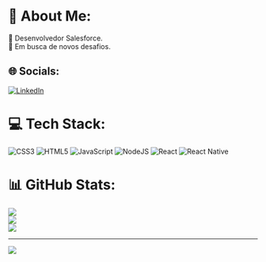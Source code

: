  # 💫 About Me:
🔭 Desenvolvedor Salesforce.<br>👯 Em busca de novos desafios.<br>
## 🌐 Socials:
[![LinkedIn](https://img.shields.io/badge/LinkedIn-%230077B5.svg?logo=linkedin&logoColor=white)](https://linkedin.com/in/paulo-vogado) 

# 💻 Tech Stack:
![CSS3](https://img.shields.io/badge/css3-%231572B6.svg?style=for-the-badge&logo=css3&logoColor=white) ![HTML5](https://img.shields.io/badge/html5-%23E34F26.svg?style=for-the-badge&logo=html5&logoColor=white) ![JavaScript](https://img.shields.io/badge/javascript-%23323330.svg?style=for-the-badge&logo=javascript&logoColor=%23F7DF1E) ![NodeJS](https://img.shields.io/badge/node.js-6DA55F?style=for-the-badge&logo=node.js&logoColor=white) ![React](https://img.shields.io/badge/react-%2320232a.svg?style=for-the-badge&logo=react&logoColor=%2361DAFB) ![React Native](https://img.shields.io/badge/react_native-%2320232a.svg?style=for-the-badge&logo=react&logoColor=%2361DAFB)
# 📊 GitHub Stats:
 
![](https://github-readme-stats.vercel.app/api?username=Paulovogado20335&theme=darcula&hide_border=false&include_all_commits=true&count_private=false)<br/>
![](https://github-readme-streak-stats.herokuapp.com/?user=Paulovogado20335&theme=darcula&hide_border=false)<br/>
![](https://github-readme-stats.vercel.app/api/top-langs/?username=Paulovogado20335&theme=darcula&hide_border=false&include_all_commits=true&count_private=false&layout=compact)

---
[![](https://visitcount.itsvg.in/api?id=Paulovogado20335&icon=0&color=0)](https://visitcount.itsvg.in)

<!-- Proudly created with GPRM ( https://gprm.itsvg.in ) -->
